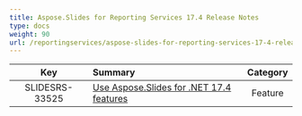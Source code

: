 ```yaml
---
title: Aspose.Slides for Reporting Services 17.4 Release Notes
type: docs
weight: 90
url: /reportingservices/aspose-slides-for-reporting-services-17-4-release-notes/
---
```


|**Key** |**Summary** |**Category** |
| :-: | :- | :-: |
|SLIDESRS-33525|[Use Aspose.Slides for .NET 17.4 features](https://docs.aspose.com/slides/net/aspose-slides-for-net-17-4-release-notes/)|Feature|

